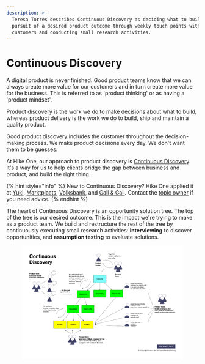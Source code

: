 ```yaml
---
description: >-
  Teresa Torres describes Continuous Discovery as deciding what to build in
  pursuit of a desired product outcome through weekly touch points with
  customers and conducting small research activities.
---
```


# Continuous Discovery

A digital product is never finished. Good product teams know that we can always create more value for our customers and in turn create more value for the business. This is referred to as 'product thinking' or as having a 'product mindset'.&#x20;

Product discovery is the work we do to make decisions about what to build, whereas product delivery is the work we do to build, ship and maintain a quality product.&#x20;

Good product discovery includes the customer throughout the decision-making process. We make product decisions every day. We don't want them to be guesses.&#x20;

At Hike One, our approach to product discovery is [Continuous Discovery](https://www.producttalk.org/2021/08/product-discovery/). It's a way for us to help clients bridge the gap between business and product, and build the right thing.&#x20;

{% hint style="info" %}
New to Continuous Discovery? Hike One applied it at [Yuki](https://drive.google.com/drive/folders/17XGrbWL5bipdd5vUWwkeLivSHZtXuj3D?usp=drive_link), [Marktplaats](https://docs.google.com/presentation/d/e/2PACX-1vRu9lXiwShJnP5yKuOzbDA0EH19wQgmVffltkIBMV8wqaYOCcuX40mK0yD6hi3GwmA_Pmqhl2HVeEb-/pub?start=false\&loop=false\&delayms=3000), [Volksbank](https://docs.google.com/presentation/d/e/2PACX-1vSf3ms2Y_Rz6fotTxU46B9tWfhXNfv6GjMnvpu_O1aOn9cMqwgZVLGzHeRsB65vyi-IH_TIEm_gTVsU/pub?start=false\&loop=false\&delayms=3000), and [Gall & Gall](https://docs.google.com/presentation/d/e/2PACX-1vS4mwmsLAxauay57zAqJdq1hUJ0y8gL-Iv1DoV1atjSdoDQrGjYf1FiL8Hkf4-Ci9Op4dXydXLQRARe/pub?start=false\&loop=false\&delayms=3000). Contact the [topic owner](https://app.holaspirit.com/o/5fca2b9cce82c73a4f26ef80/governance/roles#role-65a7ee78338b06c43708f5ad) if you need advice.
{% endhint %}

The heart of Continuous Discovery is an opportunity solution tree. The top of the tree is our desired outcome. This is the impact we're trying to make as a product team. We build and restructure the rest of the tree by continuously executing small research activities: **interviewing** to discover opportunities, and **assumption testing** to evaluate solutions.

<div data-full-width="true"><figure><img src="../../.gitbook/assets/image (48).png" alt=""><figcaption></figcaption></figure></div>

